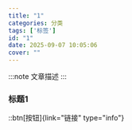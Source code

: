 ```yaml
---
title: "1"
categories: 分类
tags: ['标签']
id: "1"
date: 2025-09-07 10:05:06
cover: ""
---
```


:::note
文章描述
:::

### 标题1

::btn[按钮]{link="链接" type="info"}